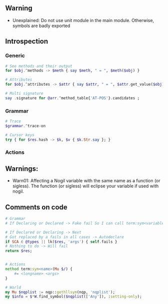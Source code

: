 ## Warning

* Unexplained: Do not use unit module in the main module. Otherwise, symbols are badly exported


## Introspection

### Generic

```raku
# See methods and their output
for $obj.^methods -> $meth { say $meth, " = ", $meth($obj) }

# Attributes
for $obj.^attributes -> $attr { say $attr, " = ", $attr.get_value($obj) }

# Multi signature
say .signature for @arr.^method_table{'AT-POS'}.candidates ;
```

### Grammar

```raku
# Trace
$grammar.^trace-on

# Cursor keys
try { for $res.hash -> $k, $v { $k.Str.say }; }
```

### Actions


## Warnings:

* Warn01: Affecting a Nogil variable with the same name as a function (or sigless). The function (or sigless) will eclipse your variable if used with nogil.

## Comments on code

```raku
# Grammar
# If Declaring or Declared -> Fake fail So I can call term:sym<variable>

# If Declared or Declaring -> Next
# Got replaced by a fails in all cases -> Autodeclare
if SCA ∈ @types || lk($res, 'args') { self.fails }
# Nothing to do -> Will fail
return $res;


# Actions
method term:sym<name>(Mu $/) {
    #= <longname> <args>
}

# World
my Mu $nqplist := nqp::gethllsym(nqp, 'nqplist');
my $info = $*W.find_symbol($nqplist(['Any']), :setting-only);

```
